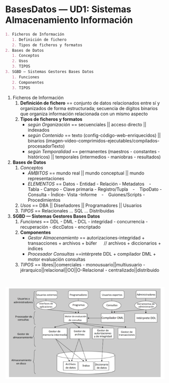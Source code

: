 # BasesDatos — UD1: Sistemas Almacenamiento Información

```markdown
1. Ficheros de Información
   1. Definición de fichero
   2. Tipos de ficheros y formatos
2. Bases de Datos
   1. Conceptos
   2. Usos
   3. TIPOS
3. SGBD — Sistemas Gestores Bases Datos
   1. Funciones
   2. Componentes
   3. TIPOS
```

1. Ficheros de Información
   1. **Definición de fichero** == conjunto de datos relacionados entre sí y organizados de forma estructurada; secuencia de dígitos binarios que organiza información relacionada con un mismo aspecto
   2. **Tipos de ficheros y formatos**
       - *según Organización* == secuenciales || acceso directo || indexados
       - *según Contenido* == texto (config-código-web-enriquecidos) || binarios (imagen-vídeo-comprimidos-ejecutables/compilados-procesadorTexto)
       - *según Temporalidad* == permanentes (maestros - constantes - históricos) || temporales (intermedios - maniobras - resultados)
2. **Bases de Datos**
   1. *Conceptos*
       - *ÁMBITOS* == mundo real || mundo conceptual || mundo representaciones
       - *ELEMENTOS* == Datos - Entidad - Relación - Metadatos &ensp; - &ensp; Tabla - Campo - Clave primaria - Registro/Tupla &ensp; - &ensp; TipoDato - Consulta - Índice- Vista -Informe &ensp; - &ensp; Guiones/Scripts - Procedimientos
   2. *Usos* == DBA || Diseñadores || Programadores || Usuarios
   3. *TIPOS* == Relacionales ... SQL ... Distribuidas
3. **SGBD — Sistemas Gestores Bases Datos**
   1. *Funciones* == DDL - DML - DCL - integridad - concurrencia - recuperación - diccDatos - encriptado
   2. **Componentes**
       - *Gestor Almacenamiento* == autorizaciones-integridad + transacciones + archivos + búfer &emsp; // archivos + diccionarios + índices
       - *Procesador Consultas* ==intérprete DDL + compilador DML + motor evaluación consultas
   3. *TIPOS* == libres||comerciales - monousuario||multiusuario - jérarquico||relacional||OO||O-Relacional - centralizado||distribuido

<br>

![Componentes-SGBD](/img/BasesDatos/ud1-SGBD-componentes.png)